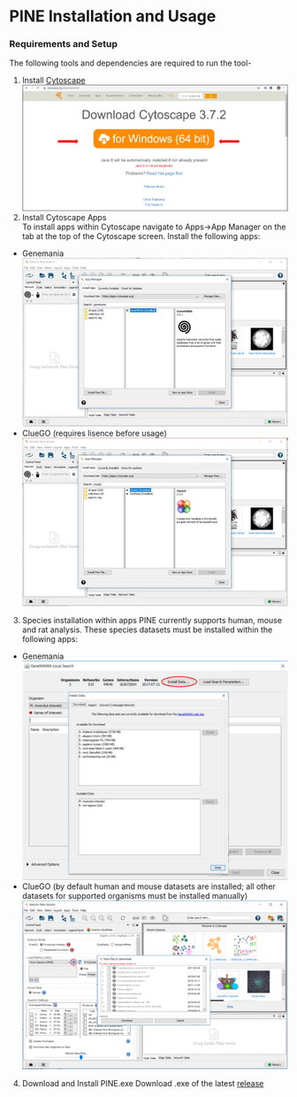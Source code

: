 # PINE Installation and Usage

### Requirements and Setup
The following tools and dependencies are required to run the tool-
1. Install [Cytoscape](https://cytoscape.org/download.html)
![alt text](Image/cytoscape.jpg)
2. Install Cytoscape Apps\
To install apps within Cytoscape navigate to Apps->App Manager on the tab at the top of the Cytoscape screen. Install the following apps:
- Genemania
![alt text](Image/genemania.jpg)
- ClueGO (requires lisence before usage)
![alt text](Image/cluego.jpg)
3. Species installation within apps
PINE currently supports human, mouse and rat analysis. These species datasets must be installed within the following apps:
- Genemania
![alt text](Image/genemania-species-install.jpg)
- ClueGO (by default human and mouse datasets are installed; all other datasets for supported organisms must be installed manually)
![alt text](Image/cluego-species-install.jpg)
4. Download and Install PINE.exe
Download .exe of the latest [release](https://github.com/Niveda-S/PINE/releases)
